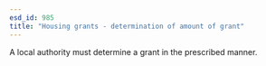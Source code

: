 ```yaml
---
esd_id: 985
title: "Housing grants - determination of amount of grant"
---
```


A local authority must determine a grant in the prescribed manner.


